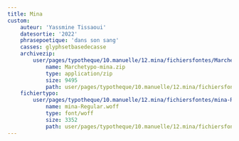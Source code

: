 ```yaml
---
title: Mina
custom:
    auteur: 'Yassmine Tissaoui'
    datesortie: '2022'
    phrasepoetique: 'dans son sang'
    casses: glyphsetbasedecasse
    archivezip:
        user/pages/typotheque/10.manuelle/12.mina/fichiersfontes/Marchetypo-mina.zip:
            name: Marchetypo-mina.zip
            type: application/zip
            size: 9495
            path: user/pages/typotheque/10.manuelle/12.mina/fichiersfontes/Marchetypo-mina.zip
    fichiertypo:
        user/pages/typotheque/10.manuelle/12.mina/fichiersfontes/mina-Regular.woff:
            name: mina-Regular.woff
            type: font/woff
            size: 3352
            path: user/pages/typotheque/10.manuelle/12.mina/fichiersfontes/mina-Regular.woff
---
```


